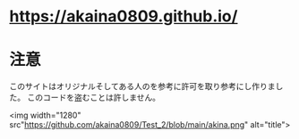 # https://akaina0809.github.io/
# 注意
このサイトはオリジナルそしてある人のを参考に許可を取り参考にし作りました。
このコードを盗むことは許しません。

<img width="1280" src"https://github.com/akaina0809/Test_2/blob/main/akina.png" alt="title">
